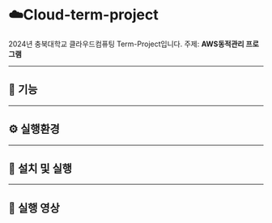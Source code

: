 # ☁️Cloud-term-project

2024년 충북대학교 클라우드컴퓨팅 Term-Project입니다.
주제: **AWS동적관리 프로그램**

---

## 🚀 기능

---

## ⚙️ 실행환경

---

## 📝 설치 및 실행

---

## 🎥 실행 영상

